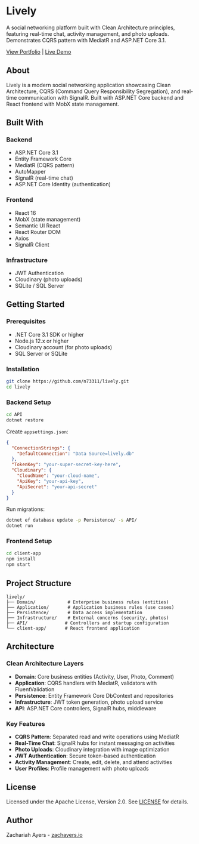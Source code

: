 # Lively

A social networking platform built with Clean Architecture principles, featuring real-time chat, activity management, and photo uploads. Demonstrates CQRS pattern with MediatR and ASP.NET Core 3.1.

[View Portfolio](https://zachayers.io) | [Live Demo](https://lively.zachayers.io)

## About

Lively is a modern social networking application showcasing Clean Architecture, CQRS (Command Query Responsibility Segregation), and real-time communication with SignalR. Built with ASP.NET Core backend and React frontend with MobX state management.

## Built With

### Backend
- ASP.NET Core 3.1
- Entity Framework Core
- MediatR (CQRS pattern)
- AutoMapper
- SignalR (real-time chat)
- ASP.NET Core Identity (authentication)

### Frontend
- React 16
- MobX (state management)
- Semantic UI React
- React Router DOM
- Axios
- SignalR Client

### Infrastructure
- JWT Authentication
- Cloudinary (photo uploads)
- SQLite / SQL Server

## Getting Started

### Prerequisites

- .NET Core 3.1 SDK or higher
- Node.js 12.x or higher
- Cloudinary account (for photo uploads)
- SQL Server or SQLite

### Installation

```bash
git clone https://github.com/n73311/lively.git
cd lively
```

### Backend Setup

```bash
cd API
dotnet restore
```

Create `appsettings.json`:

```json
{
  "ConnectionStrings": {
    "DefaultConnection": "Data Source=lively.db"
  },
  "TokenKey": "your-super-secret-key-here",
  "Cloudinary": {
    "CloudName": "your-cloud-name",
    "ApiKey": "your-api-key",
    "ApiSecret": "your-api-secret"
  }
}
```

Run migrations:

```bash
dotnet ef database update -p Persistence/ -s API/
dotnet run
```

### Frontend Setup

```bash
cd client-app
npm install
npm start
```

## Project Structure

```
lively/
├── Domain/            # Enterprise business rules (entities)
├── Application/       # Application business rules (use cases)
├── Persistence/       # Data access implementation
├── Infrastructure/    # External concerns (security, photos)
├── API/              # Controllers and startup configuration
└── client-app/       # React frontend application
```

## Architecture

### Clean Architecture Layers

- **Domain**: Core business entities (Activity, User, Photo, Comment)
- **Application**: CQRS handlers with MediatR, validators with FluentValidation
- **Persistence**: Entity Framework Core DbContext and repositories
- **Infrastructure**: JWT token generation, photo upload service
- **API**: ASP.NET Core controllers, SignalR hubs, middleware

### Key Features

- **CQRS Pattern**: Separated read and write operations using MediatR
- **Real-Time Chat**: SignalR hubs for instant messaging on activities
- **Photo Uploads**: Cloudinary integration with image optimization
- **JWT Authentication**: Secure token-based authentication
- **Activity Management**: Create, edit, delete, and attend activities
- **User Profiles**: Profile management with photo uploads

## License

Licensed under the Apache License, Version 2.0. See [LICENSE](LICENSE) for details.

## Author

Zachariah Ayers - [zachayers.io](https://zachayers.io)

